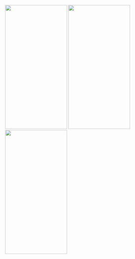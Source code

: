 <img src="https://user-images.githubusercontent.com/101512273/209423671-ed4dccf9-9061-4d02-b932-374031b78d3a.png" width="200" height="400" />                         <img src="https://user-images.githubusercontent.com/101512273/209423682-b59e38dc-e866-4085-bacf-1ba46d6e5f4c.png" width="200" height="400" />                         <img src="https://user-images.githubusercontent.com/101512273/209423691-000eb65d-32bd-4805-bf76-b9001551999c.png" width="200" height="400" />
